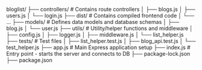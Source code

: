 bloglist/
├── controllers/                # Contains route controllers
│   ├── blogs.js
│   ├── users.js
│   └── login.js
├── dist/                       # Contains compiled frontend code
│   └── ...
├── models/                     # Defines data models and database schemas
│   ├── blog.js
│   └── user.js
├── utils/                      # Utility/helper functions and middleware
│   ├── config.js
│   ├── logger.js
│   ├── middleware.js
│   └── list_helper.js
├── tests/                      # Test files
│   ├── list_helper.test.js
│   ├── blog_api.test.js
│   └── test_helper.js
├── app.js                      # Main Express application setup
├── index.js                    # Entry point - starts the server and connects to DB
├── package-lock.json
├── package.json